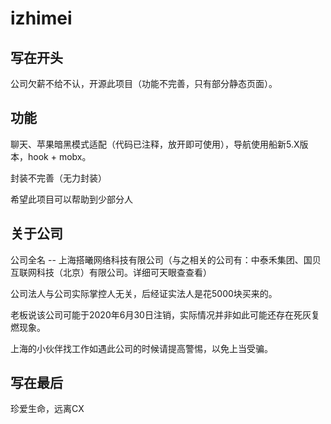 # izhimei


## 写在开头

公司欠薪不给不认，开源此项目（功能不完善，只有部分静态页面）。

## 功能
  聊天、苹果暗黑模式适配（代码已注释，放开即可使用），导航使用船新5.X版本，hook + mobx。
  
  封装不完善（无力封装）
  
  希望此项目可以帮助到少部分人
  
  
## 关于公司
公司全名 -- 上海搭曦网络科技有限公司（与之相关的公司有：中泰禾集团、国贝互联网科技（北京）有限公司。详细可天眼查查看）


公司法人与公司实际掌控人无关，后经证实法人是花5000块买来的。

老板说该公司可能于2020年6月30日注销，实际情况并非如此可能还存在死灰复燃现象。

上海的小伙伴找工作如遇此公司的时候请提高警惕，以免上当受骗。

## 写在最后

珍爱生命，远离CX
